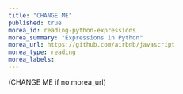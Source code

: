 ```yaml
---
title: "CHANGE ME"
published: true
morea_id: reading-python-expressions
morea_summary: "Expressions in Python"
morea_url: https://github.com/airbnb/javascript
morea_type: reading
morea_labels:
---
```


(CHANGE ME if no morea_url)
